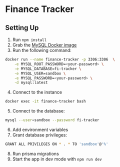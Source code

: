 # Finance Tracker


## Setting Up

1. Run `npm install`
2. Grab the [MySQL Docker image](https://hub.docker.com/_/mysql)
3. Run the following command:
```sh
docker run --name finance-tracker -p 3306:3306  \
    -e MYSQL_ROOT_PASSWORD=<your-password> \
    -e MYSQL_DATABASE=fi-tracker \
    -e MYSQL_USER=sandbox \
    -e MYSQL_PASSWORD=<your-password> \
    -d mysql:latest
```
4. Connect to the instance
```sh
docker exec -it finance-tracker bash
```

5. Connect to the database:
```sh
mysql --user=sandbox --password fi-tracker
```

6. Add environment variables
7. Grant database privileges:
```sh
GRANT ALL PRIVILEGES ON * . * TO 'sandbox'@'%'
```
8. Run prisma migrations
9. Start the app in dev mode with `npm run dev`